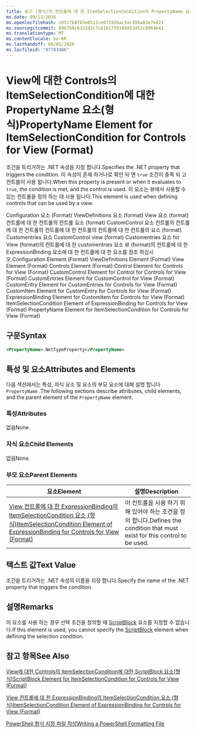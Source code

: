 ```yaml
---
title: 보기 (형식)의 컨트롤에 대 한 ItemSelectionCondition의 PropertyName 요소 | Microsoft Docs
ms.date: 09/13/2016
ms.openlocfilehash: c6517b8f63e0511ce071926ac3ac39ba82e7ed21
ms.sourcegitcommit: 0907b8c6322d2c7c61b17f8168d53452c8964b41
ms.translationtype: MT
ms.contentlocale: ko-KR
ms.lasthandoff: 08/05/2020
ms.locfileid: "87783486"
---
```

# <a name="propertyname-element-for-itemselectioncondition-for-controls-for-view-format"></a><span data-ttu-id="d1c58-102">View에 대한 Controls의 ItemSelectionCondition에 대한 PropertyName 요소(형식)</span><span class="sxs-lookup"><span data-stu-id="d1c58-102">PropertyName Element for ItemSelectionCondition for Controls for View (Format)</span></span>

<span data-ttu-id="d1c58-103">조건을 트리거하는 .NET 속성을 지정 합니다.</span><span class="sxs-lookup"><span data-stu-id="d1c58-103">Specifies the .NET property that triggers the condition.</span></span> <span data-ttu-id="d1c58-104">이 속성이 존재 하거나로 확인 되 면 `true` 조건이 충족 되 고 컨트롤이 사용 됩니다.</span><span class="sxs-lookup"><span data-stu-id="d1c58-104">When this property is present or when it evaluates to `true`, the condition is met, and the control is used.</span></span> <span data-ttu-id="d1c58-105">이 요소는 뷰에서 사용할 수 있는 컨트롤을 정의 하는 데 사용 됩니다.</span><span class="sxs-lookup"><span data-stu-id="d1c58-105">This element is used when defining controls that can be used by a view.</span></span>

<span data-ttu-id="d1c58-106">Configuration 요소 (Format) ViewDefinitions 요소 (format) View 요소 (format) 컨트롤에 대 한 컨트롤의 컨트롤 요소 (format) CustomControl 요소 컨트롤의 컨트롤에 대 한 컨트롤의 컨트롤에 대 한 컨트롤의 컨트롤에 대 한 컨트롤의 요소 (format) Customentries 요소 CustomControl view (format) Customentries 요소 for View (format)의 컨트롤에 대 한 customentries 요소 뷰 (format)의 컨트롤에 대 한 ExpressionBinding 요소에 대 한 컨트롤에 대 한 요소를 참조 하십시오.</span><span class="sxs-lookup"><span data-stu-id="d1c58-106">Configuration Element (Format) ViewDefinitions Element (Format) View Element (Format) Controls Element (Format) Control Element for Controls for View (Format) CustomControl Element for Control for Controls for View (Format) CustomEntries Element for CustomControl for View (Format) CustomEntry Element for CustomEntries for Controls for View (Format) CustomItem Element for CustomEntry for Controls for View (Format) ExpressionBinding Element for CustomItem for Controls for View (Format) ItemSelectionCondition Element of ExpressionBinding for Controls for View (Format) PropertyName Element for ItemSelectionCondition for Controls for View (Format)</span></span>

## <a name="syntax"></a><span data-ttu-id="d1c58-107">구문</span><span class="sxs-lookup"><span data-stu-id="d1c58-107">Syntax</span></span>

```xml
<PropertyName>.NetTypeProperty</PropertyName>
```

## <a name="attributes-and-elements"></a><span data-ttu-id="d1c58-108">특성 및 요소</span><span class="sxs-lookup"><span data-stu-id="d1c58-108">Attributes and Elements</span></span>

<span data-ttu-id="d1c58-109">다음 섹션에서는 특성, 자식 요소 및 요소의 부모 요소에 대해 설명 합니다 `PropertyName` .</span><span class="sxs-lookup"><span data-stu-id="d1c58-109">The following sections describe attributes, child elements, and the parent element of the `PropertyName` element.</span></span>

### <a name="attributes"></a><span data-ttu-id="d1c58-110">특성</span><span class="sxs-lookup"><span data-stu-id="d1c58-110">Attributes</span></span>

<span data-ttu-id="d1c58-111">없음</span><span class="sxs-lookup"><span data-stu-id="d1c58-111">None.</span></span>

### <a name="child-elements"></a><span data-ttu-id="d1c58-112">자식 요소</span><span class="sxs-lookup"><span data-stu-id="d1c58-112">Child Elements</span></span>

<span data-ttu-id="d1c58-113">없음</span><span class="sxs-lookup"><span data-stu-id="d1c58-113">None.</span></span>

### <a name="parent-elements"></a><span data-ttu-id="d1c58-114">부모 요소</span><span class="sxs-lookup"><span data-stu-id="d1c58-114">Parent Elements</span></span>

|<span data-ttu-id="d1c58-115">요소</span><span class="sxs-lookup"><span data-stu-id="d1c58-115">Element</span></span>|<span data-ttu-id="d1c58-116">설명</span><span class="sxs-lookup"><span data-stu-id="d1c58-116">Description</span></span>|
|-------------|-----------------|
|[<span data-ttu-id="d1c58-117">View 컨트롤에 대 한 ExpressionBinding의 ItemSelectionCondition 요소 (형식)</span><span class="sxs-lookup"><span data-stu-id="d1c58-117">ItemSelectionCondition Element of ExpressionBinding for Controls for View (Format)</span></span>](./itemselectioncondition-element-for-expressionbinding-for-controls-for-view-format.md)|<span data-ttu-id="d1c58-118">이 컨트롤을 사용 하기 위해 있어야 하는 조건을 정의 합니다.</span><span class="sxs-lookup"><span data-stu-id="d1c58-118">Defines the condition that must exist for this control to be used.</span></span>|

## <a name="text-value"></a><span data-ttu-id="d1c58-119">텍스트 값</span><span class="sxs-lookup"><span data-stu-id="d1c58-119">Text Value</span></span>

<span data-ttu-id="d1c58-120">조건을 트리거하는 .NET 속성의 이름을 지정 합니다.</span><span class="sxs-lookup"><span data-stu-id="d1c58-120">Specify the name of the .NET property that triggers the condition.</span></span>

## <a name="remarks"></a><span data-ttu-id="d1c58-121">설명</span><span class="sxs-lookup"><span data-stu-id="d1c58-121">Remarks</span></span>

<span data-ttu-id="d1c58-122">이 요소를 사용 하는 경우 선택 조건을 정의할 때 [ScriptBlock](./scriptblock-element-for-itemselectioncondition-for-controls-for-view-format.md) 요소를 지정할 수 없습니다.</span><span class="sxs-lookup"><span data-stu-id="d1c58-122">If this element is used, you cannot specify the [ScriptBlock](./scriptblock-element-for-itemselectioncondition-for-controls-for-view-format.md) element when defining the selection condition.</span></span>

## <a name="see-also"></a><span data-ttu-id="d1c58-123">참고 항목</span><span class="sxs-lookup"><span data-stu-id="d1c58-123">See Also</span></span>

[<span data-ttu-id="d1c58-124">View에 대한 Controls의 ItemSelectionCondition에 대한 ScriptBlock 요소(형식)</span><span class="sxs-lookup"><span data-stu-id="d1c58-124">ScriptBlock Element for ItemSelectionCondition for Controls for View (Format)</span></span>](./scriptblock-element-for-itemselectioncondition-for-controls-for-view-format.md)

[<span data-ttu-id="d1c58-125">View 컨트롤에 대 한 ExpressionBinding의 ItemSelectionCondition 요소 (형식)</span><span class="sxs-lookup"><span data-stu-id="d1c58-125">ItemSelectionCondition Element of ExpressionBinding for Controls for View (Format)</span></span>](./itemselectioncondition-element-for-expressionbinding-for-controls-for-view-format.md)

[<span data-ttu-id="d1c58-126">PowerShell 형식 지정 파일 작성</span><span class="sxs-lookup"><span data-stu-id="d1c58-126">Writing a PowerShell Formatting File</span></span>](./writing-a-powershell-formatting-file.md)
